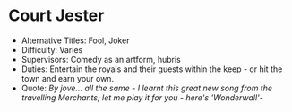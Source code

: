 # Court Jester
- Alternative Titles: Fool, Joker
- Difficulty: Varies
- Supervisors: Comedy as an artform, hubris
- Duties: Entertain the royals and their guests within the keep - or hit the town and earn your own.
- Quote: *By jove... all the same - I learnt this great new song from the travelling Merchants; let me play it for you - here's 'Wonderwall'-*
